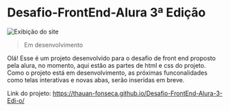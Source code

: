 # Desafio-FrontEnd-Alura 3ª Edição

![Exibição do site](https://github.com/Thauan-Fonseca/Desafio-FrontEnd-Alura-3-Edi-o/blob/main/giphy-_1_.gif)

> Em desenvolvimento 

Olá! Esse é um projeto desenvolvido para o desafio de front end proposto pela alura, no momento, aqui estão as partes de html e css do projeto. 
Como o projeto está em desenvolvimento, as próximas funconalidades como telas interativas e novas abas, serão inseridas em breve. 

 Link do projeto: https://thauan-fonseca.github.io/Desafio-FrontEnd-Alura-3-Edi-o/
